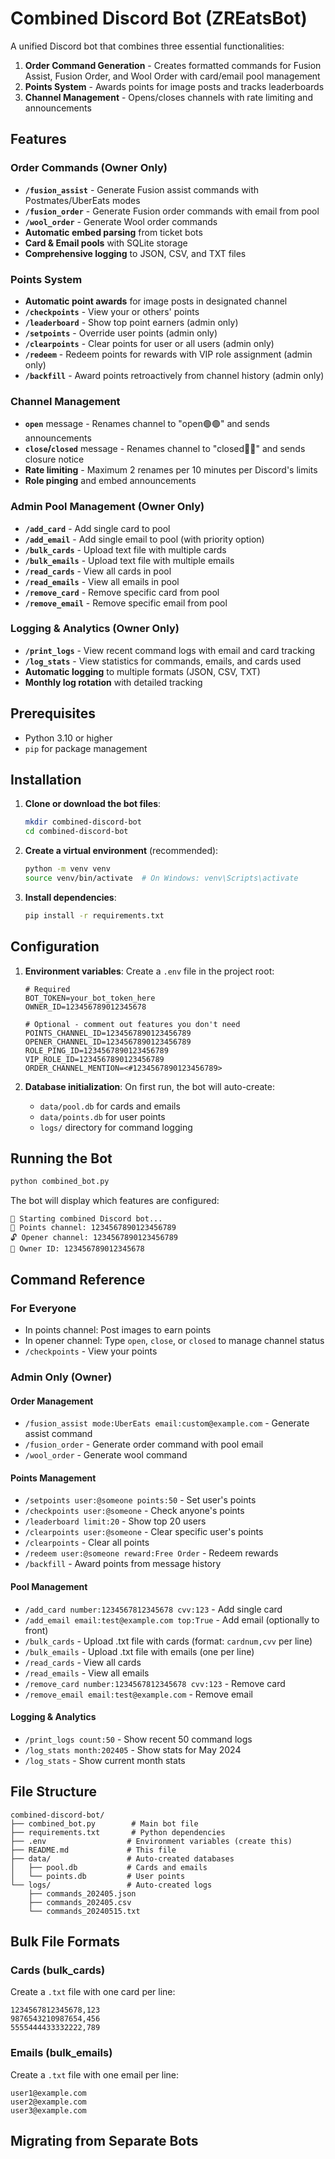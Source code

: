 # Combined Discord Bot (ZREatsBot)

A unified Discord bot that combines three essential functionalities:
1. **Order Command Generation** - Creates formatted commands for Fusion Assist, Fusion Order, and Wool Order with card/email pool management
2. **Points System** - Awards points for image posts and tracks leaderboards
3. **Channel Management** - Opens/closes channels with rate limiting and announcements

## Features

### Order Commands (Owner Only)
- **`/fusion_assist`** - Generate Fusion assist commands with Postmates/UberEats modes
- **`/fusion_order`** - Generate Fusion order commands with email from pool
- **`/wool_order`** - Generate Wool order commands
- **Automatic embed parsing** from ticket bots
- **Card & Email pools** with SQLite storage
- **Comprehensive logging** to JSON, CSV, and TXT files

### Points System
- **Automatic point awards** for image posts in designated channel
- **`/checkpoints`** - View your or others' points
- **`/leaderboard`** - Show top point earners (admin only)
- **`/setpoints`** - Override user points (admin only)
- **`/clearpoints`** - Clear points for user or all users (admin only)
- **`/redeem`** - Redeem points for rewards with VIP role assignment (admin only)
- **`/backfill`** - Award points retroactively from channel history (admin only)

### Channel Management
- **`open`** message - Renames channel to "open🟢🟢" and sends announcements
- **`close`/`closed`** message - Renames channel to "closed🔴🔴" and sends closure notice
- **Rate limiting** - Maximum 2 renames per 10 minutes per Discord's limits
- **Role pinging** and embed announcements

### Admin Pool Management (Owner Only)
- **`/add_card`** - Add single card to pool
- **`/add_email`** - Add single email to pool (with priority option)
- **`/bulk_cards`** - Upload text file with multiple cards
- **`/bulk_emails`** - Upload text file with multiple emails
- **`/read_cards`** - View all cards in pool
- **`/read_emails`** - View all emails in pool
- **`/remove_card`** - Remove specific card from pool
- **`/remove_email`** - Remove specific email from pool

### Logging & Analytics (Owner Only)
- **`/print_logs`** - View recent command logs with email and card tracking
- **`/log_stats`** - View statistics for commands, emails, and cards used
- **Automatic logging** to multiple formats (JSON, CSV, TXT)
- **Monthly log rotation** with detailed tracking

## Prerequisites

- Python 3.10 or higher
- `pip` for package management

## Installation

1. **Clone or download the bot files**:
   ```bash
   mkdir combined-discord-bot
   cd combined-discord-bot
   ```

2. **Create a virtual environment** (recommended):
   ```bash
   python -m venv venv
   source venv/bin/activate  # On Windows: venv\Scripts\activate
   ```

3. **Install dependencies**:
   ```bash
   pip install -r requirements.txt
   ```

## Configuration

1. **Environment variables**: Create a `.env` file in the project root:

   ```dotenv
   # Required
   BOT_TOKEN=your_bot_token_here
   OWNER_ID=123456789012345678
   
   # Optional - comment out features you don't need
   POINTS_CHANNEL_ID=1234567890123456789
   OPENER_CHANNEL_ID=1234567890123456789
   ROLE_PING_ID=1234567890123456789
   VIP_ROLE_ID=1234567890123456789
   ORDER_CHANNEL_MENTION=<#1234567890123456789>
   ```

2. **Database initialization**: On first run, the bot will auto-create:
   - `data/pool.db` for cards and emails
   - `data/points.db` for user points
   - `logs/` directory for command logging

## Running the Bot

```bash
python combined_bot.py
```

The bot will display which features are configured:
```
🚀 Starting combined Discord bot...
📍 Points channel: 1234567890123456789
🔓 Opener channel: 1234567890123456789
👑 Owner ID: 123456789012345678
```

## Command Reference

### For Everyone
- In points channel: Post images to earn points
- In opener channel: Type `open`, `close`, or `closed` to manage channel status
- `/checkpoints` - View your points

### Admin Only (Owner)
#### Order Management
- `/fusion_assist mode:UberEats email:custom@example.com` - Generate assist command
- `/fusion_order` - Generate order command with pool email
- `/wool_order` - Generate wool command

#### Points Management  
- `/setpoints user:@someone points:50` - Set user's points
- `/checkpoints user:@someone` - Check anyone's points
- `/leaderboard limit:20` - Show top 20 users
- `/clearpoints user:@someone` - Clear specific user's points
- `/clearpoints` - Clear all points
- `/redeem user:@someone reward:Free Order` - Redeem rewards
- `/backfill` - Award points from message history

#### Pool Management
- `/add_card number:1234567812345678 cvv:123` - Add single card
- `/add_email email:test@example.com top:True` - Add email (optionally to front)
- `/bulk_cards` - Upload .txt file with cards (format: `cardnum,cvv` per line)
- `/bulk_emails` - Upload .txt file with emails (one per line)
- `/read_cards` - View all cards
- `/read_emails` - View all emails
- `/remove_card number:1234567812345678 cvv:123` - Remove card
- `/remove_email email:test@example.com` - Remove email

#### Logging & Analytics
- `/print_logs count:50` - Show recent 50 command logs
- `/log_stats month:202405` - Show stats for May 2024
- `/log_stats` - Show current month stats

## File Structure

```
combined-discord-bot/
├── combined_bot.py        # Main bot file
├── requirements.txt       # Python dependencies
├── .env                  # Environment variables (create this)
├── README.md             # This file
├── data/                 # Auto-created databases
│   ├── pool.db           # Cards and emails
│   └── points.db         # User points
└── logs/                 # Auto-created logs
    ├── commands_202405.json
    ├── commands_202405.csv
    └── commands_20240515.txt
```

## Bulk File Formats

### Cards (bulk_cards)
Create a `.txt` file with one card per line:
```
1234567812345678,123
9876543210987654,456
5555444433332222,789
```

### Emails (bulk_emails)
Create a `.txt` file with one email per line:
```
user1@example.com
user2@example.com
user3@example.com
```

## Migrating from Separate Bots

###
